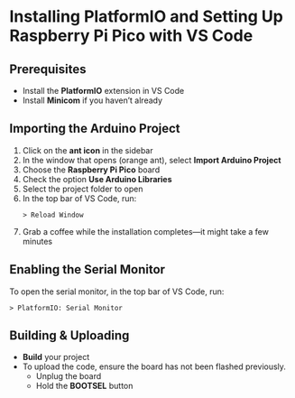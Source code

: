 # Installing PlatformIO and Setting Up Raspberry Pi Pico with VS Code  

## Prerequisites  
- Install the **PlatformIO** extension in VS Code  
- Install **Minicom** if you haven’t already  

## Importing the Arduino Project  
1. Click on the **ant icon** in the sidebar  
2. In the window that opens (orange ant), select **Import Arduino Project**  
3. Choose the **Raspberry Pi Pico** board  
4. Check the option **Use Arduino Libraries**  
5. Select the project folder to open  
6. In the top bar of VS Code, run:  
   ```  
   > Reload Window  
   ```  
7. Grab a coffee while the installation completes—it might take a few minutes  

## Enabling the Serial Monitor  
To open the serial monitor, in the top bar of VS Code, run:  
```  
> PlatformIO: Serial Monitor  
```  

## Building & Uploading  
- **Build** your project  
- To upload the code, ensure the board has not been flashed previously.  
  - Unplug the board  
  - Hold the **BOOTSEL** button  
